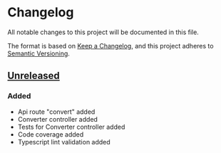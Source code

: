 # Changelog
All notable changes to this project will be documented in this file.

The format is based on [Keep a Changelog](https://keepachangelog.com/en/1.0.0/),
and this project adheres to [Semantic Versioning](https://semver.org/spec/v2.0.0.html).

## [Unreleased]
### Added
- Api route "convert" added
- Converter controller added
- Tests for Converter controller added
- Code coverage added
- Typescript lint validation added



[Unreleased]: https://github.com/JuanZea/SimpleMoneyConverter/tree/develop
